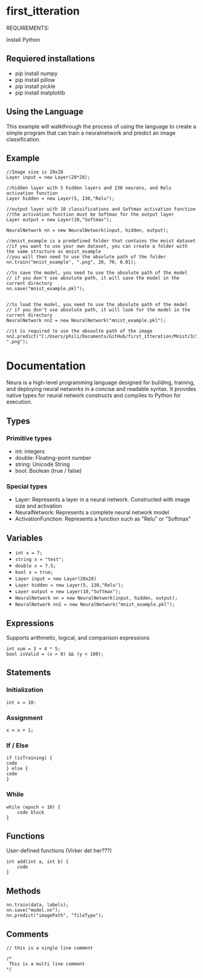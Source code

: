 # first_itteration


REQUIREMENTS:

Install Python 

## Requiered installations
- pip install numpy
- pip install pillow
- pip install pickle
- pip install matplotlib

## Using the Language
This example will walkthrough the process of using the language to create a simple program that can train a neuralnetwork and predict an image classification.

## Example
```
//Image size is 28x28
Layer input = new Layer(28*28);

//hidden layer with 5 hidden layers and 130 neurons, and Relu activation function
Layer hidden = new Layer(5, 130,"Relu");

//output layer with 10 classifications and Softmax activation function
//the activation function must be Softmax for the output layer
Layer output = new Layer(10,"Softmax");

NeuralNetwork nn = new NeuralNetwork(input, hidden, output);

//mnist_example is a predefined folder that contains the mnist dataset
//if you want to use your own dataset, you can create a folder with the same structure as mnist_example
//you will then need to use the absolute path of the folder
nn.train("mnist_example", ".png", 20, 70, 0.01);

//to save the model, you need to use the absolute path of the model
// if you don't use absolute path, it will save the model in the current directory
nn.save("mnist_example.pkl");


//to load the model, you need to use the absolute path of the model
// if you don't use absolute path, it will look for the model in the current directory
NeuralNetwork nn2 = new NeuralNetwork("mnist_example.pkl");

//it is required to use the absoulte path of the image
nn2.predict("C:/Users/phili/Documents/GitHub/first_itteration/Mnist/3/32.png", ".png");

```
# Documentation
Neura is a high-level programming language designed for building, training, and deploying neural networks in a concise and readable syntax. It provides native types for neural network constructs and compiles to Python for execution.

## Types
### Primitive types
- int: integers
- double: Floating-point number
- string: Unicode String
- bool: Boolean (true / false)
### Special types
- Layer: Represents a layer in a neural network. Constructed with image size and activation
- NeuralNetwork: Represents a complete neural network model
- ActivationFunction: Represents a function such as "Relu" or "Softmax" 
## Variables
- ``int x = 7;``
- ``string x = "test";``
- ``double x = 7.5;``
- ``bool x = true; ``
- ``Layer input = new Layer(28x28)``
- ``Layer hidden = new Layer(5, 130,"Relu");``
- ``Layer output = new Layer(10,"Softmax");``
- ``NeuralNetwork nn = new NeuralNetwork(input, hidden, output);``
- ``NeuralNetwork nn2 = new NeuralNetwork("mnist_example.pkl");``
## Expressions
Supports arithmetic, logical, and comparison expressions
```
int sum = 3 + 4 * 5;
bool isValid = (x > 0) && (y < 100);
```
## Statements
### Initialization
``int x = 10:``
### Assignment
``x = x + 1;``
### If / Else
```
if (isTraining) {
code
} else {
code
}
```
### While
```
while (epoch < 10) {
    code block
}
```
## Functions
User-defined functions (Virker det her???)
```
int add(int a, int b) {
    code 
}
```
## Methods
```
nn.train(data, labels);
nn.save("model.nn");
nn.predict("imagePath", "fileType");
```
## Comments
```
// this is a single line comment

/* 
 This is a multi line comment
*/
```




















